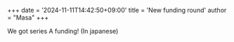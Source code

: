+++
date = '2024-11-11T14:42:50+09:00'
title = 'New funding round'
author = "Masa"
+++

We got series A funding! (In japanese)

